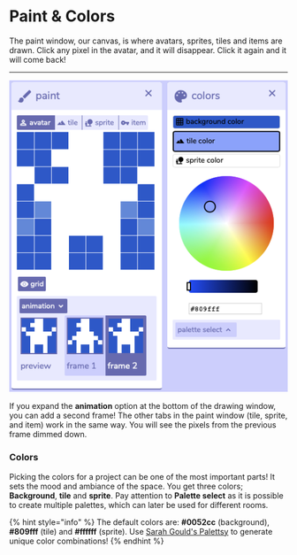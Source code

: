 # Paint & Colors

The paint window, our canvas, is where avatars, sprites, tiles and items are drawn. Click any pixel in the avatar, and it will disappear. Click it again and it will come back!  
****

![](../../../../.gitbook/assets/bitsy2%20%281%29.png)

If you expand the **animation** option at the bottom of the drawing window, you can add a second frame! The other tabs in the paint window \(tile, sprite, and item\) work in the  same way. You will see the pixels from the previous frame dimmed down.

### Colors

Picking the colors for a project can be one of the most important parts! It sets the mood and ambiance of the space. You get three colors; **Background**, **tile** and **sprite**. Pay attention to **Palette select** as it is possible to create multiple palettes, which can later be used for different rooms.

{% hint style="info" %}
The default colors are: **\#0052cc** \(background\), **\#809fff** \(tile\) and  **\#ffffff** \(sprite\). Use [Sarah Gould's Palettsy](https://zenzoa.itch.io/palettsy) to generate unique color combinations!
{% endhint %}

